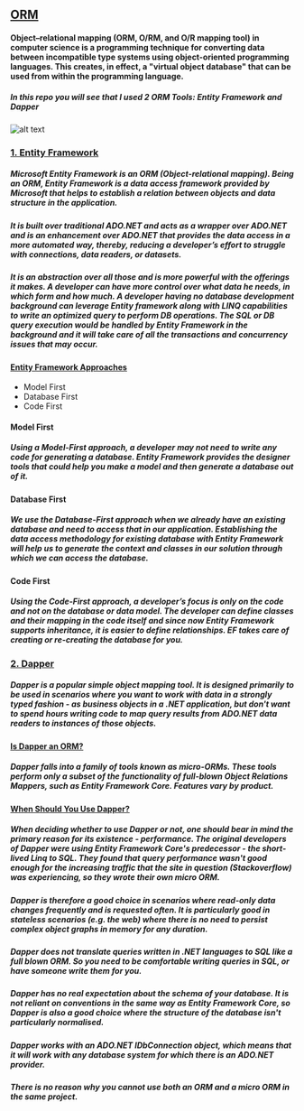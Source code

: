 ## [ORM](#)
#### Object–relational mapping (ORM, O/RM, and O/R mapping tool) in computer science is a programming technique for converting data between incompatible type systems using object-oriented programming languages. This creates, in effect, a "virtual object database" that can be used from within the programming language.

##### In this repo you will see that I used 2 ORM Tools: Entity Framework and Dapper

![alt text](https://csharpcorner-mindcrackerinc.netdna-ssl.com/article/crud-operation-using-dapper-in-c-sharp/Images/CRUD%20Operation%20Using%20Dapper2.png)

### [1. Entity Framework](#)

##### Microsoft Entity Framework is an ORM (Object-relational mapping). Being an ORM, Entity Framework is a data access framework provided by Microsoft that helps to establish a relation between objects and data structure in the application. 

##### It is built over traditional ADO.NET and acts as a wrapper over ADO.NET and is an enhancement over ADO.NET that provides the data access in a more automated way, thereby, reducing a developer’s effort to struggle with connections, data readers, or datasets. 

##### It is an abstraction over all those and is more powerful with the offerings it makes. A developer can have more control over what data he needs, in which form and how much. A developer having no database development background can leverage Entity framework along with LINQ capabilities to write an optimized query to perform DB operations. The SQL or DB query execution would be handled by Entity Framework in the background and it will take care of all the transactions and concurrency issues that may occur.

#### [Entity Framework Approaches](#)

* Model First
* Database First
* Code First

#### Model First

##### Using a Model-First approach, a developer may not need to write any code for generating a database. Entity Framework provides the designer tools that could help you make a model and then generate a database out of it. 

#### Database First

##### We use the Database-First approach when we already have an existing database and need to access that in our application. Establishing the data access methodology for existing database with Entity Framework will help us to generate the context and classes in our solution through which we can access the database.

#### Code First

##### Using the Code-First approach, a developer’s focus is only on the code and not on the database or data model. The developer can define classes and their mapping in the code itself and since now Entity Framework supports inheritance, it is easier to define relationships. EF takes care of creating or re-creating the database for you.

### [2. Dapper](#)

##### Dapper is a popular simple object mapping tool. It is designed primarily to be used in scenarios where you want to work with data in a strongly typed fashion - as business objects in a .NET application, but don't want to spend hours writing code to map query results from ADO.NET data readers to instances of those objects.

#### [Is Dapper an ORM?](#)

##### Dapper falls into a family of tools known as micro-ORMs. These tools perform only a subset of the functionality of full-blown Object Relations Mappers, such as Entity Framework Core. Features vary by product.

#### [When Should You Use Dapper?](#)

##### When deciding whether to use Dapper or not, one should bear in mind the primary reason for its existence - performance. The original developers of Dapper were using Entity Framework Core's predecessor - the short-lived Linq to SQL. They found that query performance wasn't good enough for the increasing traffic that the site in question (Stackoverflow) was experiencing, so they wrote their own micro ORM.

##### Dapper is therefore a good choice in scenarios where read-only data changes frequently and is requested often. It is particularly good in stateless scenarios (e.g. the web) where there is no need to persist complex object graphs in memory for any duration.

##### Dapper does not translate queries written in .NET languages to SQL like a full blown ORM. So you need to be comfortable writing queries in SQL, or have someone write them for you.

##### Dapper has no real expectation about the schema of your database. It is not reliant on conventions in the same way as Entity Framework Core, so Dapper is also a good choice where the structure of the database isn't particularly normalised.

##### Dapper works with an ADO.NET IDbConnection object, which means that it will work with any database system for which there is an ADO.NET provider.

##### There is no reason why you cannot use both an ORM and a micro ORM in the same project.








